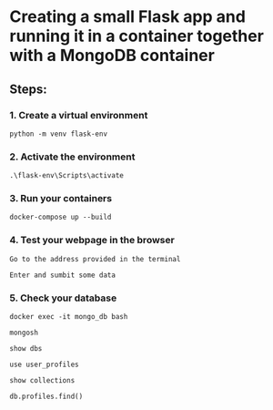 # Creating a small Flask app and running it in a container together with a MongoDB container

## Steps:

### 1. Create a virtual environment
```
python -m venv flask-env
```

### 2. Activate the environment
```
.\flask-env\Scripts\activate
```

### 3. Run your containers
```
docker-compose up --build    
```

### 4. Test your webpage in the browser
```
Go to the address provided in the terminal
```
```
Enter and sumbit some data
```

### 5. Check your database
```
docker exec -it mongo_db bash
```
```
mongosh
```
```
show dbs
```
```
use user_profiles
```
```
show collections
```
```
db.profiles.find()
```